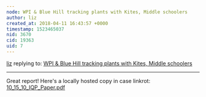```yaml
---
node: WPI & Blue Hill tracking plants with Kites, Middle schoolers
author: liz
created_at: 2018-04-11 16:43:57 +0000
timestamp: 1523465037
nid: 3670
cid: 19363
uid: 7
---
```




[liz](../profile/liz) replying to: [WPI & Blue Hill tracking plants with Kites, Middle schoolers](../notes/mathew/9-6-2012/wpi-blue-hill-tracking-plants-kites-middle-schoolers)

----
Great report! Here's a locally hosted copy in case linkrot: 
<a href="https://publiclab.org/system/images/photos/000/024/525/original/10_15_10_IQP_Paper.pdf"><i class="fa fa-file"></i> 10_15_10_IQP_Paper.pdf</a>


